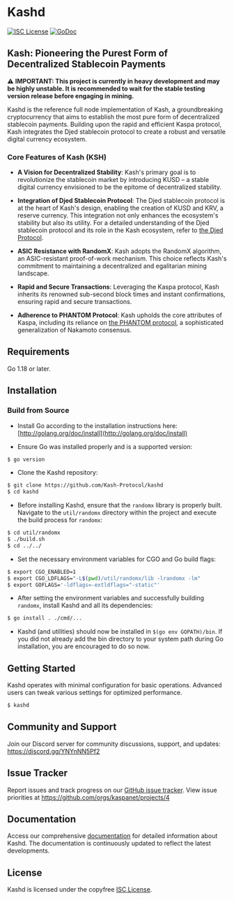 Kashd
====

[![ISC License](http://img.shields.io/badge/license-ISC-blue.svg)](https://choosealicense.com/licenses/isc/)
[![GoDoc](https://img.shields.io/badge/godoc-reference-blue.svg)](http://godoc.org/github.com/Kash-Protocol/kashd)

## Kash: Pioneering the Purest Form of Decentralized Stablecoin Payments

⚠️ **IMPORTANT: This project is currently in heavy development and may be highly unstable. It is recommended to wait for the stable testing version release before engaging in mining.**

Kashd is the reference full node implementation of Kash, a groundbreaking cryptocurrency that aims to establish the most pure form of decentralized stablecoin payments. Building upon the rapid and efficient Kaspa protocol, Kash integrates the Djed stablecoin protocol to create a robust and versatile digital currency ecosystem.

### Core Features of Kash (KSH)

- **A Vision for Decentralized Stability**: Kash's primary goal is to revolutionize the stablecoin market by introducing KUSD – a stable digital currency envisioned to be the epitome of decentralized stability.

- **Integration of Djed Stablecoin Protocol**: The Djed stablecoin protocol is at the heart of Kash's design, enabling the creation of KUSD and KRV, a reserve currency. This integration not only enhances the ecosystem's stability but also its utility. For a detailed understanding of the Djed stablecoin protocol and its role in the Kash ecosystem, refer to [the Djed Protocol](https://eprint.iacr.org/2021/1069.pdf).

- **ASIC Resistance with RandomX**: Kash adopts the RandomX algorithm, an ASIC-resistant proof-of-work mechanism. This choice reflects Kash's commitment to maintaining a decentralized and egalitarian mining landscape.

- **Rapid and Secure Transactions**: Leveraging the Kaspa protocol, Kash inherits its renowned sub-second block times and instant confirmations, ensuring rapid and secure transactions.

- **Adherence to PHANTOM Protocol**: Kash upholds the core attributes of Kaspa, including its reliance on [the PHANTOM protocol](https://eprint.iacr.org/2018/104.pdf), a sophisticated generalization of Nakamoto consensus.

## Requirements

Go 1.18 or later.

## Installation

### Build from Source

- Install Go according to the installation instructions here:
  [http://golang.org/doc/install](http://golang.org/doc/install)

- Ensure Go was installed properly and is a supported version:

```bash
$ go version
```

- Clone the Kashd repository:

```bash
$ git clone https://github.com/Kash-Protocol/kashd
$ cd kashd
```

- Before installing Kashd, ensure that the `randomx` library is properly built. Navigate to the `util/randomx` directory within the project and execute the build process for `randomx`:

```bash
$ cd util/randomx
$ ./build.sh
$ cd ../../
```

- Set the necessary environment variables for CGO and Go build flags:

```bash
$ export CGO_ENABLED=1
$ export CGO_LDFLAGS="-L$(pwd)/util/randomx/lib -lrandomx -lm"
$ export GOFLAGS='-ldflags=-extldflags="-static"'
```

- After setting the environment variables and successfully building `randomx`, install Kashd and all its dependencies:

```bash
$ go install . ./cmd/...
```

- Kashd (and utilities) should now be installed in `$(go env GOPATH)/bin`. If you did
  not already add the bin directory to your system path during Go installation,
  you are encouraged to do so now.

## Getting Started

Kashd operates with minimal configuration for basic operations. Advanced users can tweak various settings for optimized performance.

```bash
$ kashd
```

## Community and Support

Join our Discord server for community discussions, support, and updates: https://discord.gg/YNYnNN5Pf2

## Issue Tracker

Report issues and track progress on our [GitHub issue tracker](https://github.com/Kash-Protocol/kashd/issues). View issue priorities at https://github.com/orgs/kaspanet/projects/4

## Documentation

Access our comprehensive [documentation](https://github.com/kaspanet/docs) for detailed information about Kashd. The documentation is continuously updated to reflect the latest developments.

## License

Kashd is licensed under the copyfree [ISC License](https://choosealicense.com/licenses/isc/).

